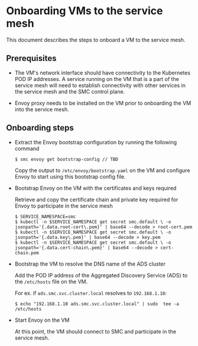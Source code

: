 
# Onboarding VMs to the service mesh
This document describes the steps to onboard a VM to the service mesh.

## Prerequisites
- The VM's network interface should have connectivity to the Kubernetes POD IP addresses.
A service running on the VM that is a part of the service mesh will need to establish connectivity with other services in the service mesh and the SMC control plane.

- Envoy proxy needs to be installed on the VM prior to onboarding the VM into the service mesh.


## Onboarding steps

- Extract the Envoy bootstrap configuration by running the following command
	```
	$ smc envoy get bootstrap-config // TBD
	```
	Copy the output to `/etc/envoy/bootstrap.yaml` on the VM and configure Envoy to start using this bootstrap config file.

-  Bootstrap Envoy on the VM with the certificates and keys required

	Retrieve and copy the certificate chain and private key required for Envoy to participate in the service mesh
	```
	$ SERVICE_NAMESPACE=smc
	$ kubectl -n $SERVICE_NAMESPACE get secret smc.default \ -o jsonpath='{.data.root-cert\.pem}' | base64 --decode > root-cert.pem
	$ kubectl -n $SERVICE_NAMESPACE get secret smc.default \ -o jsonpath='{.data.key\.pem}' | base64 --decode > key.pem
	$ kubectl -n $SERVICE_NAMESPACE get secret smc.default \ -o jsonpath='{.data.cert-chain\.pem}' | base64 --decode > cert-chain.pem
	```

- Bootstrap the VM to resolve the DNS name of the ADS cluster

   Add the POD IP address of the Aggregated Discovery Service (ADS) to the `/etc/hosts` file on the VM.

   For ex. if `ads.smc.svc.cluster.local` resolves to `192.168.1.10`:
   ```
  $ echo "192.168.1.10 ads.smc.svc.cluster.local" | sudo  tee -a /etc/hosts
   ```

- Start Envoy on the VM

	At this point, the VM should connect to SMC and participate in the service mesh.
